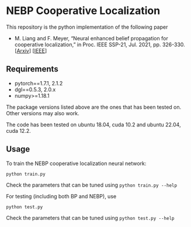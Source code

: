 # NEBP Cooperative Localization

This repository is the python implementation of the following paper

-  M. Liang and F. Meyer, “Neural enhanced belief propagation for
cooperative localization,” in Proc. IEEE SSP-21, Jul. 2021, pp. 326-330. [[Arxiv](https://arxiv.org/abs/2105.12903)] [[IEEE](https://ieeexplore.ieee.org/document/9513853)]

## Requirements

- pytorch==1.7.1, 2.1.2
- dgl==0.5.3, 2.0.x
- numpy>=1.18.1

The package versions listed above are the ones that has been tested on. Other versions may also work.

The code has been tested on ubuntu 18.04, cuda 10.2 and ubuntu 22.04, cuda 12.2.

## Usage

To train the NEBP cooperative localization neural network:

```
python train.py
```

Check the parameters that can be tuned using `python train.py --help`

For testing (including both BP and NEBP), use

```
python test.py
```

Check the parameters that can be tuned using `python test.py --help`